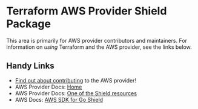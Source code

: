 # Terraform AWS Provider Shield Package

This area is primarily for AWS provider contributors and maintainers. For information on _using_ Terraform and the AWS provider, see the links below.


## Handy Links
* [Find out about contributing](../../../docs/contributing) to the AWS provider!
* AWS Provider Docs: [Home](https://registry.terraform.io/providers/hashicorp/aws/latest/docs)
* AWS Provider Docs: [One of the Shield resources](https://registry.terraform.io/providers/hashicorp/aws/latest/docs/resources/shield_protection)
* AWS Docs: [AWS SDK for Go Shield](https://docs.aws.amazon.com/sdk-for-go/api/service/shield/)
